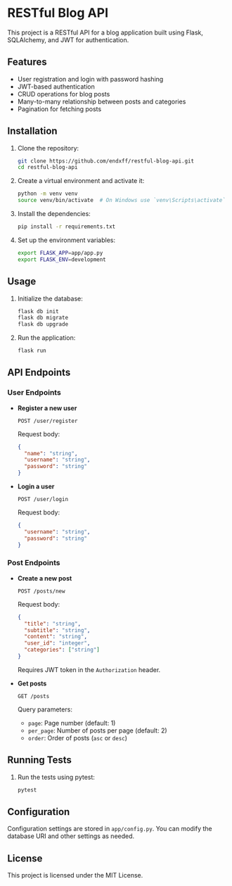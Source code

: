 # RESTful Blog API

This project is a RESTful API for a blog application built using Flask, SQLAlchemy, and JWT for authentication.

## Features

- User registration and login with password hashing
- JWT-based authentication
- CRUD operations for blog posts
- Many-to-many relationship between posts and categories
- Pagination for fetching posts

## Installation

1. Clone the repository:

   ```sh
   git clone https://github.com/endxff/restful-blog-api.git
   cd restful-blog-api
   ```

2. Create a virtual environment and activate it:

   ```sh
   python -m venv venv
   source venv/bin/activate  # On Windows use `venv\Scripts\activate`
   ```

3. Install the dependencies:

   ```sh
   pip install -r requirements.txt
   ```

4. Set up the environment variables:
   ```sh
   export FLASK_APP=app/app.py
   export FLASK_ENV=development
   ```

## Usage

1. Initialize the database:

   ```sh
   flask db init
   flask db migrate
   flask db upgrade
   ```

2. Run the application:
   ```sh
   flask run
   ```

## API Endpoints

### User Endpoints

- **Register a new user**

  ```http
  POST /user/register
  ```

  Request body:

  ```json
  {
  	"name": "string",
  	"username": "string",
  	"password": "string"
  }
  ```

- **Login a user**
  ```http
  POST /user/login
  ```
  Request body:
  ```json
  {
  	"username": "string",
  	"password": "string"
  }
  ```

### Post Endpoints

- **Create a new post**

  ```http
  POST /posts/new
  ```

  Request body:

  ```json
  {
  	"title": "string",
  	"subtitle": "string",
  	"content": "string",
  	"user_id": "integer",
  	"categories": ["string"]
  }
  ```

  Requires JWT token in the `Authorization` header.

- **Get posts**
  ```http
  GET /posts
  ```
  Query parameters:
  - `page`: Page number (default: 1)
  - `per_page`: Number of posts per page (default: 2)
  - `order`: Order of posts (`asc` or `desc`)

## Running Tests

1. Run the tests using pytest:
   ```sh
   pytest
   ```

## Configuration

Configuration settings are stored in `app/config.py`. You can modify the database URI and other settings as needed.

## License

This project is licensed under the MIT License.
